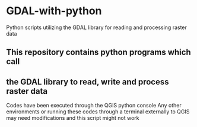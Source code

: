 # GDAL-with-python
Python scripts utilizing the GDAL library for reading and processing raster data

## This repository contains python programs which call
## the GDAL library to read, write and process raster data
Codes have been executed through the QGIS python console
Any other environments or running these codes through a terminal externally to QGIS may need modifications and this script might not work

